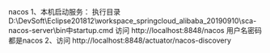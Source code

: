 nacos
	1、本机启动服务：
		执行目录D:\DevSoft\Eclipse201812\workspace_springcloud_alibaba_20190910\sca-nacos-server\bin中startup.cmd
		访问 http://localhost:8848/nacos
			用户名密码都是nacos
	2、访问
			http://localhost:8848/actuator/nacos-discovery